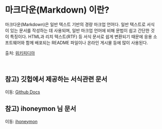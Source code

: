 # 마크다운(Markdown) 이란?
마크다운(Markdown)은 일반 텍스트 기반의 경량 마크업 언어다. 일반 텍스트로 서식이 있는 문서를 작성하는 데 사용되며, 일반 마크업 언어에 비해 문법이 쉽고 간단한 것이 특징이다. HTML과 리치 텍스트(RTF) 등 서식 문서로 쉽게 변환되기 때문에 응용 소프트웨어와 함께 배포되는 README 파일이나 온라인 게시물 등에 많이 사용된다.

출처: [위키피디아][wikilink]

[wikilink]: https://ko.wikipedia.org/wiki/%EB%A7%88%ED%81%AC%EB%8B%A4%EC%9A%B4

<br>

## 참고) 깃헙에서 제공하는 서식관련 문서
이동: [Github Docs][link]

[link]: https://docs.github.com/ko/get-started/writing-on-github/getting-started-with-writing-and-formatting-on-github/basic-writing-and-formatting-syntax "go Github Docs"

## 참고) ihoneymon 님 문서
이동: [ihoneymon][ihoneymonLink]

[ihoneymonLink]: https://gist.github.com/ihoneymon/652be052a0727ad59601

